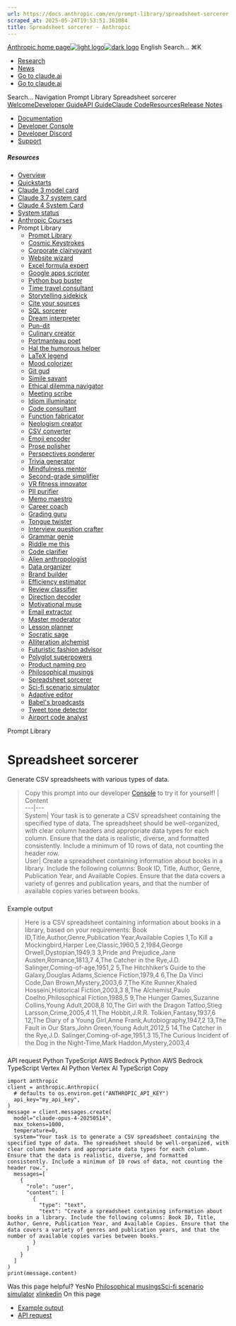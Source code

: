 ```yaml
---
url: https://docs.anthropic.com/en/prompt-library/spreadsheet-sorcerer
scraped_at: 2025-05-24T19:53:51.361084
title: Spreadsheet sorcerer - Anthropic
---
```


[Anthropic home page![light logo](https://mintlify.s3.us-west-1.amazonaws.com/anthropic/logo/light.svg)![dark logo](https://mintlify.s3.us-west-1.amazonaws.com/anthropic/logo/dark.svg)](https://docs.anthropic.com/)
English
Search...
⌘K
  * [Research](https://www.anthropic.com/research)
  * [News](https://www.anthropic.com/news)
  * [Go to claude.ai](https://claude.ai/)
  * [Go to claude.ai](https://claude.ai/)


Search...
Navigation
Prompt Library
Spreadsheet sorcerer
[Welcome](https://docs.anthropic.com/en/home)[Developer Guide](https://docs.anthropic.com/en/docs/welcome)[API Guide](https://docs.anthropic.com/en/api/overview)[Claude Code](https://docs.anthropic.com/en/docs/claude-code/overview)[Resources](https://docs.anthropic.com/en/resources/overview)[Release Notes](https://docs.anthropic.com/en/release-notes/overview)
* [Documentation](https://docs.anthropic.com/en/home)
* [Developer Console](https://console.anthropic.com/)
* [Developer Discord](https://www.anthropic.com/discord)
* [Support](https://support.anthropic.com/)
##### Resources
  * [Overview](https://docs.anthropic.com/en/resources/overview)
  * [Quickstarts](https://github.com/anthropics/anthropic-quickstarts)
  * [Claude 3 model card](https://assets.anthropic.com/m/61e7d27f8c8f5919/original/Claude-3-Model-Card.pdf)
  * [Claude 3.7 system card](https://anthropic.com/claude-3-7-sonnet-system-card)
  * [Claude 4 System Card](https://www-cdn.anthropic.com/6be99a52cb68eb70eb9572b4cafad13df32ed995.pdf)
  * [System status](https://status.anthropic.com/)
  * [Anthropic Courses](https://github.com/anthropics/courses)
  * Prompt Library
    * [Prompt Library](https://docs.anthropic.com/en/resources/prompt-library/library)
    * [Cosmic Keystrokes](https://docs.anthropic.com/en/resources/prompt-library/cosmic-keystrokes)
    * [Corporate clairvoyant](https://docs.anthropic.com/en/resources/prompt-library/corporate-clairvoyant)
    * [Website wizard](https://docs.anthropic.com/en/resources/prompt-library/website-wizard)
    * [Excel formula expert](https://docs.anthropic.com/en/resources/prompt-library/excel-formula-expert)
    * [Google apps scripter](https://docs.anthropic.com/en/resources/prompt-library/google-apps-scripter)
    * [Python bug buster](https://docs.anthropic.com/en/resources/prompt-library/python-bug-buster)
    * [Time travel consultant](https://docs.anthropic.com/en/resources/prompt-library/time-travel-consultant)
    * [Storytelling sidekick](https://docs.anthropic.com/en/resources/prompt-library/storytelling-sidekick)
    * [Cite your sources](https://docs.anthropic.com/en/resources/prompt-library/cite-your-sources)
    * [SQL sorcerer](https://docs.anthropic.com/en/resources/prompt-library/sql-sorcerer)
    * [Dream interpreter](https://docs.anthropic.com/en/resources/prompt-library/dream-interpreter)
    * [Pun-dit](https://docs.anthropic.com/en/resources/prompt-library/pun-dit)
    * [Culinary creator](https://docs.anthropic.com/en/resources/prompt-library/culinary-creator)
    * [Portmanteau poet](https://docs.anthropic.com/en/resources/prompt-library/portmanteau-poet)
    * [Hal the humorous helper](https://docs.anthropic.com/en/resources/prompt-library/hal-the-humorous-helper)
    * [LaTeX legend](https://docs.anthropic.com/en/resources/prompt-library/latex-legend)
    * [Mood colorizer](https://docs.anthropic.com/en/resources/prompt-library/mood-colorizer)
    * [Git gud](https://docs.anthropic.com/en/resources/prompt-library/git-gud)
    * [Simile savant](https://docs.anthropic.com/en/resources/prompt-library/simile-savant)
    * [Ethical dilemma navigator](https://docs.anthropic.com/en/resources/prompt-library/ethical-dilemma-navigator)
    * [Meeting scribe](https://docs.anthropic.com/en/resources/prompt-library/meeting-scribe)
    * [Idiom illuminator](https://docs.anthropic.com/en/resources/prompt-library/idiom-illuminator)
    * [Code consultant](https://docs.anthropic.com/en/resources/prompt-library/code-consultant)
    * [Function fabricator](https://docs.anthropic.com/en/resources/prompt-library/function-fabricator)
    * [Neologism creator](https://docs.anthropic.com/en/resources/prompt-library/neologism-creator)
    * [CSV converter](https://docs.anthropic.com/en/resources/prompt-library/csv-converter)
    * [Emoji encoder](https://docs.anthropic.com/en/resources/prompt-library/emoji-encoder)
    * [Prose polisher](https://docs.anthropic.com/en/resources/prompt-library/prose-polisher)
    * [Perspectives ponderer](https://docs.anthropic.com/en/resources/prompt-library/perspectives-ponderer)
    * [Trivia generator](https://docs.anthropic.com/en/resources/prompt-library/trivia-generator)
    * [Mindfulness mentor](https://docs.anthropic.com/en/resources/prompt-library/mindfulness-mentor)
    * [Second-grade simplifier](https://docs.anthropic.com/en/resources/prompt-library/second-grade-simplifier)
    * [VR fitness innovator](https://docs.anthropic.com/en/resources/prompt-library/vr-fitness-innovator)
    * [PII purifier](https://docs.anthropic.com/en/resources/prompt-library/pii-purifier)
    * [Memo maestro](https://docs.anthropic.com/en/resources/prompt-library/memo-maestro)
    * [Career coach](https://docs.anthropic.com/en/resources/prompt-library/career-coach)
    * [Grading guru](https://docs.anthropic.com/en/resources/prompt-library/grading-guru)
    * [Tongue twister](https://docs.anthropic.com/en/resources/prompt-library/tongue-twister)
    * [Interview question crafter](https://docs.anthropic.com/en/resources/prompt-library/interview-question-crafter)
    * [Grammar genie](https://docs.anthropic.com/en/resources/prompt-library/grammar-genie)
    * [Riddle me this](https://docs.anthropic.com/en/resources/prompt-library/riddle-me-this)
    * [Code clarifier](https://docs.anthropic.com/en/resources/prompt-library/code-clarifier)
    * [Alien anthropologist](https://docs.anthropic.com/en/resources/prompt-library/alien-anthropologist)
    * [Data organizer](https://docs.anthropic.com/en/resources/prompt-library/data-organizer)
    * [Brand builder](https://docs.anthropic.com/en/resources/prompt-library/brand-builder)
    * [Efficiency estimator](https://docs.anthropic.com/en/resources/prompt-library/efficiency-estimator)
    * [Review classifier](https://docs.anthropic.com/en/resources/prompt-library/review-classifier)
    * [Direction decoder](https://docs.anthropic.com/en/resources/prompt-library/direction-decoder)
    * [Motivational muse](https://docs.anthropic.com/en/resources/prompt-library/motivational-muse)
    * [Email extractor](https://docs.anthropic.com/en/resources/prompt-library/email-extractor)
    * [Master moderator](https://docs.anthropic.com/en/resources/prompt-library/master-moderator)
    * [Lesson planner](https://docs.anthropic.com/en/resources/prompt-library/lesson-planner)
    * [Socratic sage](https://docs.anthropic.com/en/resources/prompt-library/socratic-sage)
    * [Alliteration alchemist](https://docs.anthropic.com/en/resources/prompt-library/alliteration-alchemist)
    * [Futuristic fashion advisor](https://docs.anthropic.com/en/resources/prompt-library/futuristic-fashion-advisor)
    * [Polyglot superpowers](https://docs.anthropic.com/en/resources/prompt-library/polyglot-superpowers)
    * [Product naming pro](https://docs.anthropic.com/en/resources/prompt-library/product-naming-pro)
    * [Philosophical musings](https://docs.anthropic.com/en/resources/prompt-library/philosophical-musings)
    * [Spreadsheet sorcerer](https://docs.anthropic.com/en/resources/prompt-library/spreadsheet-sorcerer)
    * [Sci-fi scenario simulator](https://docs.anthropic.com/en/resources/prompt-library/sci-fi-scenario-simulator)
    * [Adaptive editor](https://docs.anthropic.com/en/resources/prompt-library/adaptive-editor)
    * [Babel's broadcasts](https://docs.anthropic.com/en/resources/prompt-library/babels-broadcasts)
    * [Tweet tone detector](https://docs.anthropic.com/en/resources/prompt-library/tweet-tone-detector)
    * [Airport code analyst](https://docs.anthropic.com/en/resources/prompt-library/airport-code-analyst)


Prompt Library
# Spreadsheet sorcerer
Generate CSV spreadsheets with various types of data.
> Copy this prompt into our developer [Console](https://console.anthropic.com/dashboard) to try it for yourself!
| Content  
---|---  
System| Your task is to generate a CSV spreadsheet containing the specified type of data. The spreadsheet should be well-organized, with clear column headers and appropriate data types for each column. Ensure that the data is realistic, diverse, and formatted consistently. Include a minimum of 10 rows of data, not counting the header row.  
User| Create a spreadsheet containing information about books in a library. Include the following columns: Book ID, Title, Author, Genre, Publication Year, and Available Copies. Ensure that the data covers a variety of genres and publication years, and that the number of available copies varies between books.  
### 
[​](https://docs.anthropic.com/en/resources/prompt-library/spreadsheet-sorcerer#example-output)
Example output
> Here is a CSV spreadsheet containing information about books in a library, based on your requirements:
> Book ID,Title,Author,Genre,Publication Year,Available Copies 1,To Kill a Mockingbird,Harper Lee,Classic,1960,5 2,1984,George Orwell,Dystopian,1949,3 3,Pride and Prejudice,Jane Austen,Romance,1813,7 4,The Catcher in the Rye,J.D. Salinger,Coming-of-age,1951,2 5,The Hitchhiker’s Guide to the Galaxy,Douglas Adams,Science Fiction,1979,4 6,The Da Vinci Code,Dan Brown,Mystery,2003,6 7,The Kite Runner,Khaled Hosseini,Historical Fiction,2003,3 8,The Alchemist,Paulo Coelho,Philosophical Fiction,1988,5 9,The Hunger Games,Suzanne Collins,Young Adult,2008,8 10,The Girl with the Dragon Tattoo,Stieg Larsson,Crime,2005,4 11,The Hobbit,J.R.R. Tolkien,Fantasy,1937,6 12,The Diary of a Young Girl,Anne Frank,Autobiography,1947,2 13,The Fault in Our Stars,John Green,Young Adult,2012,5 14,The Catcher in the Rye,J.D. Salinger,Coming-of-age,1951,3 15,The Curious Incident of the Dog in the Night-Time,Mark Haddon,Mystery,2003,4
### 
[​](https://docs.anthropic.com/en/resources/prompt-library/spreadsheet-sorcerer#api-request)
API request
Python
TypeScript
AWS Bedrock Python
AWS Bedrock TypeScript
Vertex AI Python
Vertex AI TypeScript
Copy
```
import anthropic
client = anthropic.Anthropic(
  # defaults to os.environ.get("ANTHROPIC_API_KEY")
  api_key="my_api_key",
)
message = client.messages.create(
  model="claude-opus-4-20250514",
  max_tokens=1000,
  temperature=0,
  system="Your task is to generate a CSV spreadsheet containing the specified type of data. The spreadsheet should be well-organized, with clear column headers and appropriate data types for each column. Ensure that the data is realistic, diverse, and formatted consistently. Include a minimum of 10 rows of data, not counting the header row.",
  messages=[
    {
      "role": "user",
      "content": [
        {
          "type": "text",
          "text": "Create a spreadsheet containing information about books in a library. Include the following columns: Book ID, Title, Author, Genre, Publication Year, and Available Copies. Ensure that the data covers a variety of genres and publication years, and that the number of available copies varies between books."
        }
      ]
    }
  ]
)
print(message.content)

```

Was this page helpful?
YesNo
[Philosophical musings](https://docs.anthropic.com/en/resources/prompt-library/philosophical-musings)[Sci-fi scenario simulator](https://docs.anthropic.com/en/resources/prompt-library/sci-fi-scenario-simulator)
[x](https://x.com/AnthropicAI)[linkedin](https://www.linkedin.com/company/anthropicresearch)
On this page
  * [Example output](https://docs.anthropic.com/en/resources/prompt-library/spreadsheet-sorcerer#example-output)
  * [API request](https://docs.anthropic.com/en/resources/prompt-library/spreadsheet-sorcerer#api-request)



